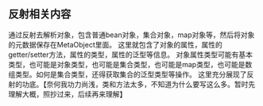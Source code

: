 ## 反射相关内容
通过反射去解析对象，包含普通bean对象，集合对象，map对象等，然后将对象的元数据保存在MetaObject里面。
这里就包含了对象的属性，属性的getter/setter方法，属性的类型，属性的泛型等信息。
对象属性类型可能有基本类型，也可能是对象类型，也可能是集合类型，也可能是map类型，也可能是数组类型。如何是集合类型，还得获取集合的泛型类型等操作。
这里充分展现了反射的功底。【奈何我功力尚浅，类和方法太多，不知道为什么要写这么多。暂时先理解大概，照抄过来，后续再来理解】
